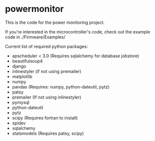 powermonitor
============

This is the code for the power monitoring project.

If you're interested in the microcontroller's code, check out the example code in ./Firmware/Examples/

Current list of required python packages:
- apscheduler < 3.0 (Requires sqlalchemy for database jobstore)
- beautifulsoup4
- django
- inlinestyler (if not using premailer)
- matplotlib
- numpy
- pandas (Requires: numpy, python-dateutil, pytz)
- patsy
- premailer (If not using inlinestyler)
- pymysql
- python-dateutil
- pytz
- scipy (Requires fortran to install)
- spidev
- sqlalchemy
- statsmodels (Requires patsy, scipy)
